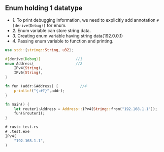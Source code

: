 ## Enum holding 1 datatype
- *1.* To print debugging information, we need to explicitly add annotation `#[derive(Debug)]` for enum.
- *2.* Enum variable can store string data.
- *3.* Creating enum variable having string data(192.0.0.1)
- *4.* Passing enum variable to function and printing.
```rs
use std::{string::String, u32};

#[derive(Debug)]                //1
enum Address{                   //2
    IPv4(String),
    IPv6(String),
}

fn fun (addr:&Address) {          //4
    println!("{:#?}",addr);
}

fn main() {
    let router1:Address = Address::IPv4(String::from("192.168.1.1"));   //3
    fun(&router1);
}

# rustc test.rs
# .test.exe
IPv4(
    "192.168.1.1",
)
```
